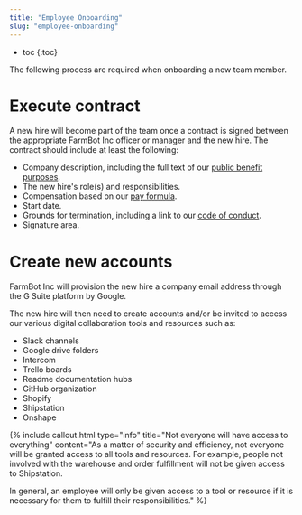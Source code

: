 ```yaml
---
title: "Employee Onboarding"
slug: "employee-onboarding"
---
```


* toc
{:toc}

The following process are required when onboarding a new team member.

# Execute contract
A new hire will become part of the team once a contract is signed between the appropriate FarmBot Inc officer or manager and the new hire. The contract should include at least the following:
  * Company description, including the full text of our [public benefit purposes](../intro.md#public-benefit-purposes).
  * The new hire's role(s) and responsibilities.
  * Compensation based on our [pay formula](compensation.md#pay-formula).
  * Start date.
  * Grounds for termination, including a link to our [code of conduct](code-of-conduct.md).
  * Signature area.

# Create new accounts
FarmBot Inc will provision the new hire a company email address through the G Suite platform by Google.

The new hire will then need to create accounts and/or be invited to access our various digital collaboration tools and resources such as:
  * Slack channels
  * Google drive folders
  * Intercom
  * Trello boards
  * Readme documentation hubs
  * GitHub organization
  * Shopify
  * Shipstation
  * Onshape

{%
include callout.html
type="info"
title="Not everyone will have access to everything"
content="As a matter of security and efficiency, not everyone will be granted access to all tools and resources. For example, people not involved with the warehouse and order fulfillment will not be given access to Shipstation.

In general, an employee will only be given access to a tool or resource if it is necessary for them to fulfill their responsibilities."
%}




